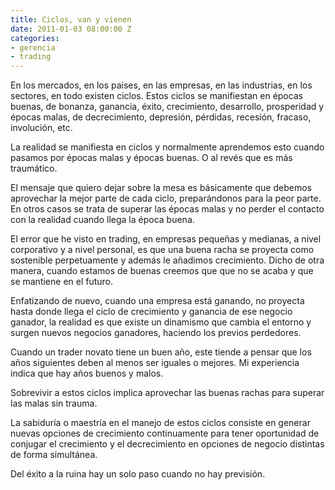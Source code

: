 ```yaml
---
title: Ciclos, van y vienen
date: 2011-01-03 08:00:00 Z
categories:
- gerencia
- trading
---
```


En los mercados, en los paises, en las empresas, en las industrias, en los sectores, en todo existen ciclos. Estos ciclos se manifiestan en épocas buenas, de bonanza, ganancia, éxito, crecimiento, desarrollo, prosperidad y épocas malas, de decrecimiento, depresión, pérdidas, recesión, fracaso, involución, etc.

La realidad se manifiesta en ciclos y normalmente aprendemos esto cuando pasamos por épocas malas y épocas buenas. O al revés que es más traumático.

El mensaje que quiero dejar sobre la mesa es básicamente que debemos aprovechar la mejor parte de cada ciclo, preparándonos para la peor parte. En otros casos se trata de superar las épocas malas y no perder el contacto con la realidad cuando llega la época buena.

El error que he visto en trading, en empresas pequeñas y medianas, a nivel corporativo y a nivel personal, es que una buena racha se proyecta como sostenible perpetuamente y además le añadimos crecimiento. Dicho de otra manera, cuando estamos de buenas creemos que que no se acaba y que se mantiene en el futuro.

Enfatizando de nuevo, cuando una empresa está ganando, no proyecta hasta donde llega el ciclo de crecimiento y ganancia de ese negocio ganador, la realidad es que existe un dinamismo que cambia el entorno y surgen nuevos negocios ganadores, haciendo los previos perdedores.

Cuando un trader novato tiene un buen año, este tiende a pensar que los años siguientes deben al menos ser iguales o mejores. Mi experiencia indica que hay años buenos y malos.

Sobrevivir a estos ciclos implica aprovechar las buenas rachas para superar las malas sin trauma.

La sabiduría o maestría en el manejo de estos ciclos consiste en generar nuevas opciones de crecimiento continuamente para tener oportunidad de conjugar el crecimiento y el decrecimiento en opciones de negocio distintas de forma simultánea.

Del éxito a la ruina hay un solo paso cuando no hay previsión.
